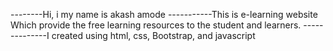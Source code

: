 --------Hi, i my name is akash amode
-----------This is e-learning website Which provide the free learning resources to the student and learners.
--------------I created using html, css, Bootstrap, and javascript
<!---------------------------thank--you---------------------------------------------->
